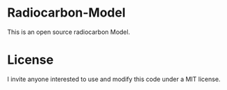 # Radiocarbon-Model
This is an open source radiocarbon Model.


# License
I invite anyone interested to use and modify this code under a MIT license.

